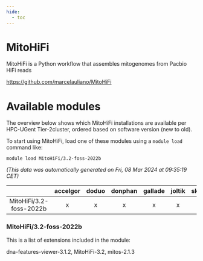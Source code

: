 ```yaml
---
hide:
  - toc
---
```


MitoHiFi
========


MitoHiFi is a Python workflow that assembles mitogenomes from Pacbio HiFi reads

https://github.com/marcelauliano/MitoHiFi
# Available modules


The overview below shows which MitoHiFi installations are available per HPC-UGent Tier-2cluster, ordered based on software version (new to old).

To start using MitoHiFi, load one of these modules using a `module load` command like:

```shell
module load MitoHiFi/3.2-foss-2022b
```

*(This data was automatically generated on Fri, 08 Mar 2024 at 09:35:19 CET)*  

| |accelgor|doduo|donphan|gallade|joltik|skitty|
| :---: | :---: | :---: | :---: | :---: | :---: | :---: |
|MitoHiFi/3.2-foss-2022b|x|x|x|x|x|x|


### MitoHiFi/3.2-foss-2022b

This is a list of extensions included in the module:

dna-features-viewer-3.1.2, MitoHiFi-3.2, mitos-2.1.3